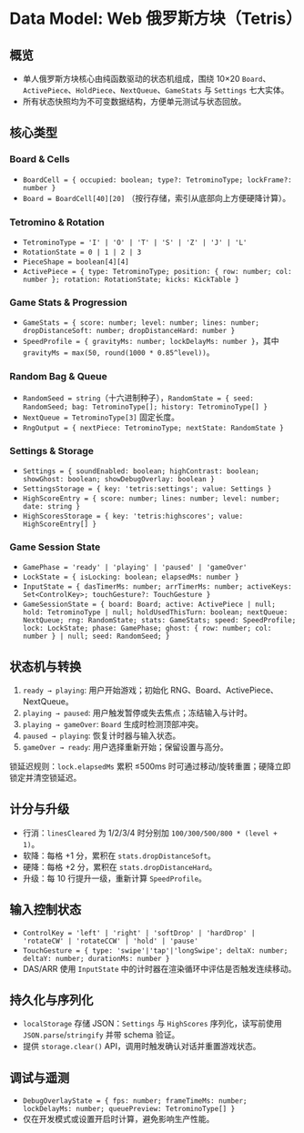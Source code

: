 # Data Model: Web 俄罗斯方块（Tetris）

## 概览
- 单人俄罗斯方块核心由纯函数驱动的状态机组成，围绕 10×20 `Board`、`ActivePiece`、`HoldPiece`、`NextQueue`、`GameStats` 与 `Settings` 七大实体。
- 所有状态快照均为不可变数据结构，方便单元测试与状态回放。

## 核心类型

### Board & Cells
- `BoardCell = { occupied: boolean; type?: TetrominoType; lockFrame?: number }`
- `Board = BoardCell[40][20]` （按行存储，索引从底部向上方便硬降计算）。

### Tetromino & Rotation
- `TetrominoType = 'I' | 'O' | 'T' | 'S' | 'Z' | 'J' | 'L'`
- `RotationState = 0 | 1 | 2 | 3`
- `PieceShape = boolean[4][4]`
- `ActivePiece = { type: TetrominoType; position: { row: number; col: number }; rotation: RotationState; kicks: KickTable }`

### Game Stats & Progression
- `GameStats = { score: number; level: number; lines: number; dropDistanceSoft: number; dropDistanceHard: number }`
- `SpeedProfile = { gravityMs: number; lockDelayMs: number }`，其中 `gravityMs = max(50, round(1000 * 0.85^level))`。

### Random Bag & Queue
- `RandomSeed = string`（十六进制种子），`RandomState = { seed: RandomSeed; bag: TetrominoType[]; history: TetrominoType[] }`
- `NextQueue = TetrominoType[3]` 固定长度。
- `RngOutput = { nextPiece: TetrominoType; nextState: RandomState }`

### Settings & Storage
- `Settings = { soundEnabled: boolean; highContrast: boolean; showGhost: boolean; showDebugOverlay: boolean }`
- `SettingsStorage = { key: 'tetris:settings'; value: Settings }`
- `HighScoreEntry = { score: number; lines: number; level: number; date: string }`
- `HighScoresStorage = { key: 'tetris:highscores'; value: HighScoreEntry[] }`

### Game Session State
- `GamePhase = 'ready' | 'playing' | 'paused' | 'gameOver'`
- `LockState = { isLocking: boolean; elapsedMs: number }`
- `InputState = { dasTimerMs: number; arrTimerMs: number; activeKeys: Set<ControlKey>; touchGesture?: TouchGesture }`
- `GameSessionState = {
    board: Board;
    active: ActivePiece | null;
    hold: TetrominoType | null;
    holdUsedThisTurn: boolean;
    nextQueue: NextQueue;
    rng: RandomState;
    stats: GameStats;
    speed: SpeedProfile;
    lock: LockState;
    phase: GamePhase;
    ghost: { row: number; col: number } | null;
    seed: RandomSeed;
  }`

## 状态机与转换
1. `ready → playing`: 用户开始游戏；初始化 RNG、Board、ActivePiece、NextQueue。
2. `playing → paused`: 用户触发暂停或失去焦点；冻结输入与计时。
3. `playing → gameOver`: `Board` 生成时检测顶部冲突。
4. `paused → playing`: 恢复计时器与输入状态。
5. `gameOver → ready`: 用户选择重新开始；保留设置与高分。

锁延迟规则：`lock.elapsedMs` 累积 ≤500ms 时可通过移动/旋转重置；硬降立即锁定并清空锁延迟。

## 计分与升级
- 行消：`linesCleared` 为 1/2/3/4 时分别加 `100/300/500/800 * (level + 1)`。
- 软降：每格 +1 分，累积在 `stats.dropDistanceSoft`。
- 硬降：每格 +2 分，累积在 `stats.dropDistanceHard`。
- 升级：每 10 行提升一级，重新计算 `SpeedProfile`。

## 输入控制状态
- `ControlKey = 'left' | 'right' | 'softDrop' | 'hardDrop' | 'rotateCW' | 'rotateCCW' | 'hold' | 'pause'`
- `TouchGesture = { type: 'swipe'|'tap'|'longSwipe'; deltaX: number; deltaY: number; durationMs: number }`
- DAS/ARR 使用 `InputState` 中的计时器在渲染循环中评估是否触发连续移动。

## 持久化与序列化
- `localStorage` 存储 JSON：`Settings` 与 `HighScores` 序列化，读写前使用 `JSON.parse`/`stringify` 并带 schema 验证。
- 提供 `storage.clear()` API，调用时触发确认对话并重置游戏状态。

## 调试与遥测
- `DebugOverlayState = { fps: number; frameTimeMs: number; lockDelayMs: number; queuePreview: TetrominoType[] }`
- 仅在开发模式或设置开启时计算，避免影响生产性能。
